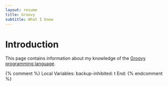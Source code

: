 ```yaml
---
layout: resume
title: Groovy
subtitle: What I know
---
```


# Introduction

This page contains information about my knowledge of the [Groovy programming language](https://groovy-lang.org).


{% comment %}
Local Variables:
backup-inhibited: t
End:
{% endcomment %}

